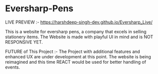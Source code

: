# Eversharp-Pens
LIVE PREVIEW :- https://harshdeep-singh-dev.github.io/Eversharp_Live/

This is a website for eversharp pens, a company that excels in selling stationery items.
The Website is made with playful UI in mind and is NOT RESPONSIVE YET.

FUTURE of This Project :- The Project with additional features and enhanced UX are under development at this point. The website is being reimagined and this time REACT would be used for better handling of events.
